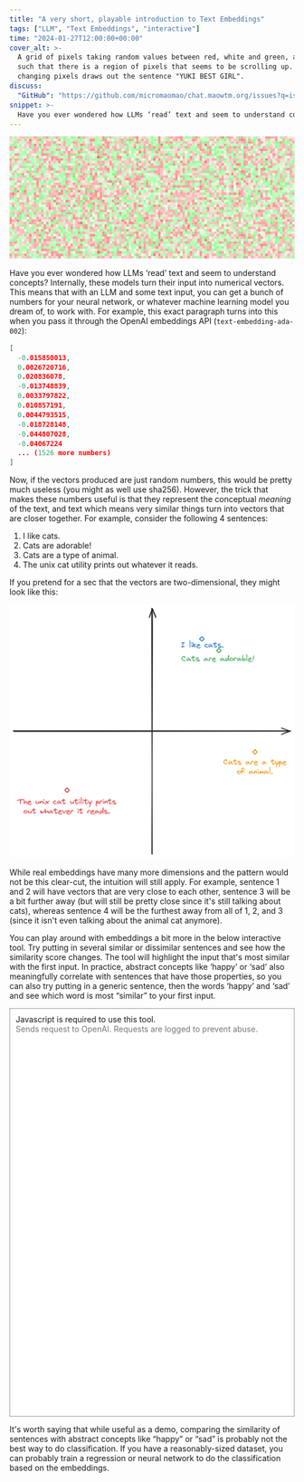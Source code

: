 ```yaml
---
title: "A very short, playable introduction to Text Embeddings"
tags: ["LLM", "Text Embeddings", "interactive"]
time: "2024-01-27T12:00:00+00:00"
cover_alt: >-
  A grid of pixels taking random values between red, white and green, animated
  such that there is a region of pixels that seems to be scrolling up. The
  changing pixels draws out the sentence "YUKI BEST GIRL".
discuss:
  "GitHub": "https://github.com/micromaomao/chat.maowtm.org/issues?q=is%3Aissue+no%3Aproject+"
snippet: >-
  Have you ever wondered how LLMs ‘read’ text and seem to understand concepts? Internally, these models turn their input into numerical vectors. This means that with an LLM and some text input, you can get a bunch of numbers to feed into whatever machine learning model you dream of...
---
```


![cover](cover.gif)

Have you ever wondered how LLMs &lsquo;read&rsquo; text and seem to understand concepts? Internally, these models turn their input into numerical vectors. This means that with an LLM and some text input, you can get a bunch of numbers for your neural network, or whatever machine learning model you dream of, to work with. For example, this exact paragraph turns into this when you pass it through the OpenAI embeddings API (`text-embedding-ada-002`):

```json
[
  -0.015850013,
  0.0026720716,
  0.020836078,
  -0.013748839,
  0.0033797822,
  0.010857191,
  0.0044793515,
  -0.018728148,
  -0.044807028,
  -0.04067224
  ... (1526 more numbers)
]
```

Now, if the vectors produced are just random numbers, this would be pretty much useless (you might as well use sha256). However, the trick that makes these numbers useful is that they represent the conceptual _meaning_ of the text, and text which means very similar things turn into vectors that are closer together. For example, consider the following 4 sentences:

1. I like cats.
2. Cats are adorable!
3. Cats are a type of animal.
4. The unix cat utility prints out whatever it reads.

If you pretend for a sec that the vectors are two-dimensional, they might look like this:

<p><img src="./cat-embeddings.png" style="width: 700px;" alt="an X-Y plane with 4 points, each being one of the 4 sentences. Sentence 1 and 2, on the top-right, are basically next to each other, whereas sentence 3 falls on the middle-right, and sentence 4 falls on the bottom-left."></p>

While real embeddings have many more dimensions and the pattern would not be this clear-cut, the intuition will still apply. For example, sentence 1 and 2 will have vectors that are very close to each other, sentence 3 will be a bit further away (but will still be pretty close since it's still talking about cats), whereas sentence 4 will be the furthest away from all of 1, 2, and 3 (since it isn't even talking about the animal cat anymore).

You can play around with embeddings a bit more in the below interactive tool. Try putting in several similar or dissimilar sentences and see how the similarity score changes. The tool will highlight the input that's most similar with the first input. In practice, abstract concepts like &lsquo;happy&rsquo; or &lsquo;sad&rsquo; also meaningfully correlate with sentences that have those properties, so you can also try putting in a generic sentence, then the words &lsquo;happy&rsquo; and &lsquo;sad&rsquo; and see which word is most &ldquo;similar&rdquo; to your first input.

<style>
  .tool-block {
    background-color: white;
    border: 1px solid #999;
    padding: 10px;
    min-height: 700px;
  }

  @media (max-width: 600px) {
    .tool-block {
      margin-left: -20px;
      margin-right: -20px;
    }
  }
</style>

<div class="tool-block">
  <noscript id="embedding_tool">
    Javascript is required to use this tool.
  </noscript>

  <div style="color: #777; font-size: 14px;">Sends request to OpenAI. Requests are logged to prevent abuse.</div>
</div>

It's worth saying that while useful as a demo, comparing the similarity of sentences with abstract concepts like &ldquo;happy&rdquo; or &ldquo;sad&rdquo; is probably not the best way to do classification. If you have a reasonably-sized dataset, you can probably train a regression or neural network to do the classification based on the embeddings.
